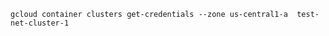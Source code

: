 ```shell script
gcloud container clusters get-credentials --zone us-central1-a  test-net-cluster-1
```
